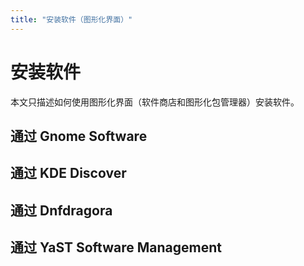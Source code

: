 ```yaml
---
title: "安装软件（图形化界面）"
---
```


# 安装软件

本文只描述如何使用图形化界面（软件商店和图形化包管理器）安装软件。

## 通过 Gnome Software

## 通过 KDE Discover

## 通过 Dnfdragora

## 通过 YaST Software Management